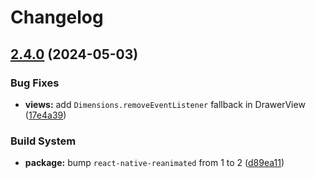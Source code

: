 # Changelog

## [2.4.0](https://github.com/lawnstarter/react-navigation-drawer/compare/2e0b8aa...v2.4.0) (2024-05-03)

### Bug Fixes

- **views:** add `Dimensions.removeEventListener` fallback in DrawerView ([17e4a39](https://github.com/lawnstarter/react-navigation-drawer/commit/17e4a39f4f0b206526e0691120477249afba6fba))

### Build System

- **package:** bump `react-native-reanimated` from 1 to 2 ([d89ea11](https://github.com/lawnstarter/react-navigation-drawer/commit/d89ea11a04813f8c5739fbb1e1d358e67e4a577c))
